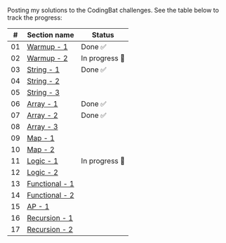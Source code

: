 Posting my solutions to the CodingBat challenges.
See the table below to track the progress:

| #   |   Section name                                  |   Status                            |
|-----|-------------------------------------------------|-------------------------------------|
|01   |  [Warmup - 1](src/main/java/Warmup01)           |  Done  :white_check_mark:           |
|02   |  [Warmup - 2](src/main/java/Warmup02)           |  In progress    :construction:      |
|03   |  [String - 1](src/main/java/String01)           |  Done  :white_check_mark:           |
|04   |  [String - 2](src/main/java/Warmup02)           |                                     |
|05   |  [String - 3](src/main/java/Warmup03)           |                                     |
|06   |  [Array - 1](src/main/java/Array01)             |  Done  :white_check_mark:           |
|07   |  [Array - 2](src/main/java/Array02)             |  Done  :white_check_mark:           |
|08   |  [Array - 3](src/main/java/Array03)             |                                     |
|09   |  [Map - 1](src/main/java/Map01)                 |                                     |
|10   |  [Map - 2](src/main/java/Map02)                 |                                     |
|11   |  [Logic - 1](src/main/java/Logic01)             |  In progress    :construction:      |
|12   |  [Logic - 2](src/main/java/Logic02)             |                                     |
|13   |  [Functional - 1](src/main/java/Functional01)   |                                     |
|14   |  [Functional - 2](src/main/java/Functional02)   |                                     |
|15   |  [AP - 1](src/main/java/AP01)                   |                                     |
|16   |  [Recursion - 1](src/main/java/Recursion01)     |                                     |
|17   |  [Recursion - 2](src/main/java/Recursion02)     |                                     |


